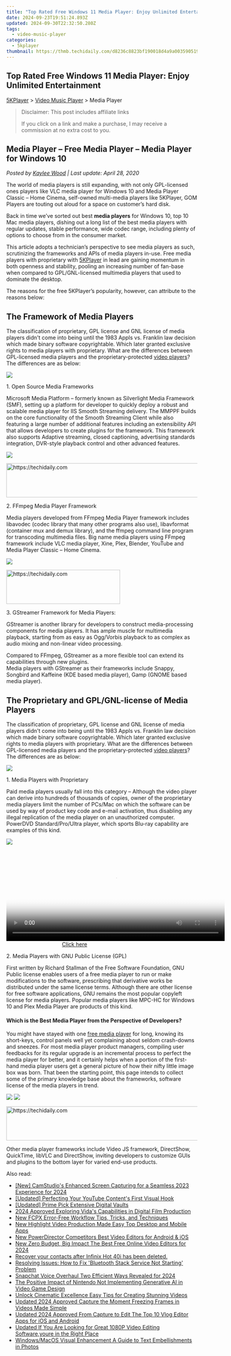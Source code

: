 ```yaml
---
title: "Top Rated Free Windows 11 Media Player: Enjoy Unlimited Entertainment"
date: 2024-09-23T19:51:24.893Z
updated: 2024-09-30T22:32:50.280Z
tags:
  - video-music-player
categories:
  - 5kplayer
thumbnail: https://thmb.techidaily.com/d8236c8823bf190018d4a9a0035905199e51992e3c45e7b977770451483aa69d.jpg
---
```


## Top Rated Free Windows 11 Media Player: Enjoy Unlimited Entertainment

[5KPlayer](https://tools.techidaily.com/5kplayer/products/) \> [Video Music Player](https://tools.techidaily.com/5kplayer/video-music-player/) \> Media Player

>  Disclaimer: This post includes affiliate links
>
>  If you click on a link and make a purchase, I may receive a commission at no extra cost to you.
>

## Media Player – Free Media Player – Media Player for Windows 10

 _Posted by [Kaylee Wood](https://www.quora.com/profile/Amanda-Hu-21) | Last update: April 28, 2020_ 

The world of media players is still expanding, with not only GPL-licensed ones players like VLC media player for Windows 10 and Media Player Classic – Home Cinema, self-owned multi-media players like 5KPlayer, GOM Players are touting out aloud for a space on customer’s hard disk. 

Back in time we’ve sorted out best **media players** for Windows 10, top 10 Mac media players, dishing out a long list of the best media players with regular updates, stable performance, wide codec range, including plenty of options to choose from in the consumer market. 

This article adopts a technician’s perspective to see media players as such, scrutinizing the frameworks and APIs of media players in-use. Free media players with proprietary with [5KPlayer](https://tools.techidaily.com/5kplayer/products/) in lead are gaining momentum in both openness and stability, pooling an increasing number of fan-base when compared to GPL/GNL-licensed multimedia players that used to dominate the desktop.

The reasons for the free 5KPlayer’s popularity, however, can attribute to the reasons below:

## The Framework of Media Players

The classification of proprietary, GPL license and GNL license of media players didn't come into being until the 1983 Appls vs. Franklin law decision which made binary software copyrightable. Which later granted exclusive rights to media players with proprietary. What are the differences between GPL-licensed media players and the proprietary-protected [video players](https://tools.techidaily.com/5kplayer/video-music-player/)? The differences are as below:

![](https://www.5kplayer.com/video-music-player/img/open-source-media-framework.png) 

1\. Open Source Media Frameworks

Microsoft Media Platform – formerly known as Silverlight Media Framework (SMF), setting up a platform for developer to quickly deploy a robust and scalable media player for IIS Smooth Streaming delivery. The MMPPF builds on the core functionality of the Smooth Streaming Client while also featuring a large number of additional features including an extensibility API that allows developers to create plugins for the framework. This framework also supports Adaptive streaming, closed captioning, advertising standards integration, DVR-style playback control and other advanced features. 

![](https://www.5kplayer.com/video-music-player/img/ffmpeg.png) 

<!-- affiliate ads begin -->
<a href="https://appsumo.8odi.net/c/5597632/1062450/7443" target="_top" id="1062450">
  <img src="//a.impactradius-go.com/display-ad/7443-1062450" border="0" alt="https://techidaily.com" width="600" height="90"/>
</a>
<img height="0" width="0" src="https://appsumo.8odi.net/i/5597632/1062450/7443" style="position:absolute;visibility:hidden;" border="0" />
<!-- affiliate ads end -->

2\. FFmpeg Media Player Framework 

Media players developed from FFmpeg Media Player framework includes libavodec (codec library that many other programs also use), libavformat (container mux and demux library), and the ffmpeg command line program for transcoding multimedia files. Big name media players using FFmpeg framework include VLC media player, Xine, Plex, Blender, YouTube and Media Player Classic – Home Cinema. 

![](https://www.5kplayer.com/video-music-player/img/gstreamer.jpg) 

<!-- affiliate ads begin -->
<a href="https://25home.pxf.io/c/5597632/2148646/16836" target="_top" id="2148646">
  <img src="//a.impactradius-go.com/display-ad/16836-2148646" border="0" alt="https://techidaily.com" width="300" height="90"/>
</a>
<img height="0" width="0" src="https://25home.pxf.io/i/5597632/2148646/16836" style="position:absolute;visibility:hidden;" border="0" />
<!-- affiliate ads end -->

3\. GStreamer Framework for Media Players: 

GStreamer is another library for developers to construct media-processing components for media players. It has ample muscle for multimedia playback, starting from as easy as Ogg/Vorbis playback to as complex as audio mixing and non-linear video processing.

Compared to FFmpeg, GStreamer as a more flexible tool can extend its capabilities through new plugins.   
Media players with GStreamer as their frameworks include Snappy, Songbird and Kaffeine (KDE based media player), Gamp (GNOME based media player).

## The Proprietary and GPL/GNL-license of Media Players

The classification of proprietary, GPL license and GNL license of media players didn't come into being until the 1983 Appls vs. Franklin law decision which made binary software copyrightable. Which later granted exclusive rights to media players with proprietary. What are the differences between GPL-licensed media players and the proprietary-protected [video players](https://tools.techidaily.com/5kplayer/video-music-player/)? The differences are as below:

![](https://www.5kplayer.com/video-music-player/img/5kplayer-is-safe.jpg) 

1\. Media Players with Proprietary

Paid media players usually fall into this category – Although the video player can derive into hundreds of thousands of copies, owner of the proprietary media players limit the number of PCs/Mac on which the software can be used by way of product key code and e-mail activation, thus disabling any illegal replication of the media player on an unauthorized computer. PowerDVD Standard/Pro/Ultra player, which sports Blu-ray capability are examples of this kind. 

![](https://www.5kplayer.com/video-music-player/img/gnu-publice-license.png) 

<!-- affiliate ads begin -->
<span id="1993645">
					<video width="576" height="240" style="cursor:pointer"
           poster="//a.impactradius-go.com/display-clicktoplayimage/1993645.png"
           onclick="if(!this.playClicked){this.play();this.setAttribute('controls',true);this.playClicked=true;}">
	   <source src="//a.impactradius-go.com/display-ad/22993-1993645">
	   <img src="//a.impactradius-go.com/display-clicktoplayimage/1993645.png" style="border: none; height: 100%; width: 100%; object-fit: contain">
	</video>
	<div style="width:360px;text-align:center"><a href="javascript:window.open(decodeURIComponent('https%3A%2F%2Fhomestyler.sjv.io%2Fc%2F5597632%2F1993645%2F22993'), '_blank');void(0);">Click here</a></div>
</span>
<img height="0" width="0" src="https://imp.pxf.io/i/5597632/1993645/22993" style="position:absolute;visibility:hidden;" border="0" />
<!-- affiliate ads end -->

2\. Media Players with GNU Public License (GPL) 

First written by Richard Stallman of the Free Software Foundation, GNU Public license enables users of a free media player to run or make modifications to the software, prescribing that derivative works be distributed under the same license terms. Although there are other license for free software applications, GNU remains the most popular copyleft license for media players. Popular media players like MPC-HC for Windows 10 and Plex Media Player are products of this kind.

#### **Which is the Best Media Player from the Perspective of Developers?**

You might have stayed with one [free media player](https://tools.techidaily.com/5kplayer/video-music-player/) for long, knowing its short-keys, control panels well yet complaining about seldom crash-downs and sneezes. For most media player product managers, compiling user feedbacks for its regular upgrade is an incremental process to perfect the media player for better, and it certainly helps when a portion of the first-hand media player users get a general picture of how their nifty little image box was born. That been the starting point, this page intends to collect some of the primary knowledge base about the frameworks, software license of the media players in trend.

[![](https://www.5kplayer.com/video-music-player/../button/freedownwhitewin.png)](https://tools.techidaily.com/5kplayer/products/) [![](https://www.5kplayer.com/video-music-player/../button/freedownbackmac.png)](https://tools.techidaily.com/5kplayer/products/) 

<!-- affiliate ads begin -->
<a href="https://imp.i357552.net/c/5597632/1061528/11832" target="_top" id="1061528">
  <img src="//a.impactradius-go.com/display-ad/11832-1061528" border="0" alt="https://techidaily.com" width="728" height="90"/>
</a>
<img height="0" width="0" src="https://imp.i357552.net/i/5597632/1061528/11832" style="position:absolute;visibility:hidden;" border="0" />
<!-- affiliate ads end -->

Other media player frameworks include Video JS framework, DirectShow, QuickTime, libVLC and DirectShow, inviting developers to customize GUIs and plugins to the bottom layer for varied end-use products.

<ins class="adsbygoogle"
     style="display:block"
     data-ad-format="autorelaxed"
     data-ad-client="ca-pub-7571918770474297"
     data-ad-slot="1223367746"></ins>

<ins class="adsbygoogle"
     style="display:block"
     data-ad-client="ca-pub-7571918770474297"
     data-ad-slot="8358498916"
     data-ad-format="auto"
     data-full-width-responsive="true"></ins>

<span class="atpl-alsoreadstyle">Also read:</span>
<div><ul>
<li><a href="https://desktop-recording.techidaily.com/new-camstudios-enhanced-screen-capturing-for-a-seamless-2023-experience-for-2024/"><u>[New] CamStudio's Enhanced Screen Capturing for a Seamless 2023 Experience for 2024</u></a></li>
<li><a href="https://facebook-video-share.techidaily.com/updated-perfecting-your-youtube-contents-first-visual-hook/"><u>[Updated] Perfecting Your YouTube Content's First Visual Hook</u></a></li>
<li><a href="https://article-posts.techidaily.com/updated-prime-pick-extensive-digital-vaults/"><u>[Updated] Prime Pick Extensive Digital Vaults</u></a></li>
<li><a href="https://some-knowledge.techidaily.com/2024-approved-exploring-vidas-capabilities-in-digital-film-production/"><u>2024 Approved Exploring Vida's Capabilities in Digital Film Production</u></a></li>
<li><a href="https://video-ai-editor.techidaily.com/new-fcpx-error-free-workflow-tips-tricks-and-techniques/"><u>New FCPX Error-Free Workflow Tips, Tricks, and Techniques</u></a></li>
<li><a href="https://video-ai-editor.techidaily.com/new-highlight-video-production-made-easy-top-desktop-and-mobile-apps/"><u>New Highlight Video Production Made Easy Top Desktop and Mobile Apps</u></a></li>
<li><a href="https://video-ai-editor.techidaily.com/new-powerdirector-competitors-best-video-editors-for-android-and-ios/"><u>New PowerDirector Competitors Best Video Editors for Android & iOS</u></a></li>
<li><a href="https://video-ai-editor.techidaily.com/new-zero-budget-big-impact-the-best-free-online-video-editors-for-2024/"><u>New Zero Budget, Big Impact The Best Free Online Video Editors for 2024</u></a></li>
<li><a href="https://review-topics.techidaily.com/recover-your-contacts-after-infinix-hot-40i-has-been-deleted-by-fonelab-android-recover-contacts/"><u>Recover your contacts after Infinix Hot 40i has been deleted.</u></a></li>
<li><a href="https://win-howtos.techidaily.com/resolving-issues-how-to-fix-bluetooth-stack-service-not-starting-problem/"><u>Resolving Issues: How to Fix 'Bluetooth Stack Service Not Starting' Problem</u></a></li>
<li><a href="https://snapchat-videos.techidaily.com/snapchat-voice-overhaul-two-efficient-ways-revealed-for-2024/"><u>Snapchat Voice Overhaul Two Efficient Ways Revealed for 2024</u></a></li>
<li><a href="https://buynow-info.techidaily.com/the-positive-impact-of-nintendo-not-implementing-generative-ai-in-video-game-design/"><u>The Positive Impact of Nintendo Not Implementing Generative AI in Video Game Design</u></a></li>
<li><a href="https://video-ai-editor.techidaily.com/unlock-cinematic-excellence-easy-tips-for-creating-stunning-videos/"><u>Unlock Cinematic Excellence Easy Tips for Creating Stunning Videos</u></a></li>
<li><a href="https://video-ai-editor.techidaily.com/updated-2024-approved-capture-the-moment-freezing-frames-in-videos-made-simple/"><u>Updated 2024 Approved Capture the Moment Freezing Frames in Videos Made Simple</u></a></li>
<li><a href="https://video-ai-editor.techidaily.com/updated-2024-approved-from-capture-to-edit-the-top-10-vlog-editor-apps-for-ios-and-android/"><u>Updated 2024 Approved From Capture to Edit The Top 10 Vlog Editor Apps for iOS and Android</u></a></li>
<li><a href="https://video-ai-editor.techidaily.com/updated-if-you-are-looking-for-great-1080p-video-editing-softwareyoure-in-the-right-place/"><u>Updated If You Are Looking for Great 1080P Video Editing Software,youre in the Right Place</u></a></li>
<li><a href="https://extra-hints.techidaily.com/windowsmacos-visual-enhancement-a-guide-to-text-embellishments-in-photos/"><u>Windows/MacOS Visual Enhancement A Guide to Text Embellishments in Photos</u></a></li>
</ul></div>

